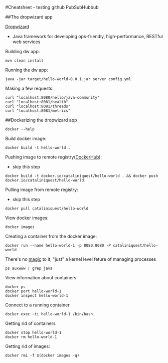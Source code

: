 #Cheatsheet - testing github PubSubHubbub

##The dropwizard app

[Dropwizard](http://www.dropwizard.io/)
* Java framework for developing ops-friendly, high-performance, RESTful web services



Building dw app:

```
mvn clean install
```

Running the dw app:

```
java -jar target/hello-world-0.0.1.jar server config.yml
```

Making a few requests:

```
curl "localhost:8080/hello/java-community"
curl "localhost:8081/health"
curl "localhost:8081/threads"
curl "localhost:8081/metrics"
```

##Dockerizing the dropwizard app

```
docker --help
```

Build docker image:

```
docker build -t hello-world .
```

Pushing image to remote registry([DockerHub](https://hub.docker.com/)):
* skip this step
```
docker build -t docker.io/cataliniquest/hello-world . && docker push docker.io/cataliniquest/hello-world
```

Pulling image from remote registry:
* skip this step
```
docker pull cataliniquest/hello-world
```

View docker images:
```
docker images 
```

Creating a container from the docker image:
```
docker run --name hello-world-1 -p 8080:8080 -P cataliniquest/hello-world
```

There's no [magic](https://docs.docker.com/introduction/understanding-docker/) to it, "just" a kernel level feture of managing processes
```
ps auxwww | grep java
```


View information about containers:
```
docker ps
docker port hello-world-1
docker inspect hello-world-1
```

Connect to a running container
```
docker exec -ti hello-world-1 /bin/bash
```

Getting rid of containers
```
docker stop hello-world-1
docker rm hello-world-1
```

Getting rid of images:
```
docker rmi -f $(docker images -q)
```


